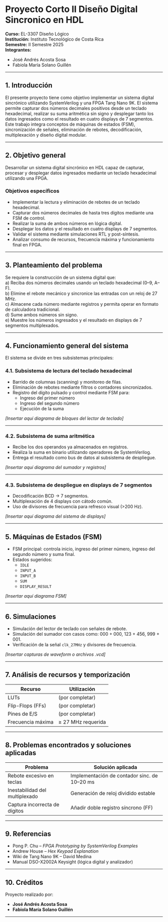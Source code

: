 # Proyecto Corto II Diseño Digital Sincronico en HDL
**Curso:** EL-3307 Diseño Lógico  
**Institución:** Instituto Tecnológico de Costa Rica  
**Semestre:** II Semestre 2025  
**Integrantes:**  
- José Andrés Acosta Sosa  
- Fabiola María Solano Guillén

---

## 1. Introducción

El presente proyecto tiene como objetivo implementar un sistema digital sincrónico utilizando SystemVerilog y una FPGA Tang Nano 9K. El sistema permite capturar dos números decimales positivos desde un teclado hexadecimal, realizar su suma aritmética sin signo y desplegar tanto los datos ingresados como el resultado en cuatro displays de 7 segmentos.  
Este trabajo integra conceptos de máquinas de estados (FSM), sincronización de señales, eliminación de rebotes, decodificación, multiplexación y diseño digital modular.

---

## 2. Objetivo general

Desarrollar un sistema digital sincrónico en HDL capaz de capturar, procesar y desplegar datos ingresados mediante un teclado hexadecimal utilizando una FPGA.

### Objetivos específicos

- Implementar la lectura y eliminación de rebotes de un teclado hexadecimal.  
- Capturar dos números decimales de hasta tres dígitos mediante una FSM de control.  
- Realizar la suma de ambos números en lógica digital.  
- Desplegar los datos y el resultado en cuatro displays de 7 segmentos.  
- Validar el sistema mediante simulaciones RTL y post-síntesis.  
- Analizar consumo de recursos, frecuencia máxima y funcionamiento final en FPGA.

---

## 3. Planteamiento del problema

Se requiere la construcción de un sistema digital que:  
a) Reciba dos números decimales usando un teclado hexadecimal (0–9, A–F).  
b) Elimine el rebote mecánico y sincronice las entradas con un reloj de 27 MHz.  
c) Almacene cada número mediante registros y permita operar en formato de calculadora tradicional.  
d) Sume ambos números sin signo.  
e) Muestre los números ingresados y el resultado en displays de 7 segmentos multiplexados.

---

## 4. Funcionamiento general del sistema

El sistema se divide en tres subsistemas principales:

### 4.1. Subsistema de lectura del teclado hexadecimal
- Barrido de columnas (scanning) y monitoreo de filas.  
- Eliminación de rebotes mediante filtros o contadores sincronizados.  
- Registro del dígito pulsado y control mediante FSM para:  
  - Ingreso del primer número  
  - Ingreso del segundo número  
  - Ejecución de la suma

*[Insertar aquí diagrama de bloques del lector de teclado]*

---

### 4.2. Subsistema de suma aritmética
- Recibe los dos operandos ya almacenados en registros.  
- Realiza la suma en binario utilizando operadores de SystemVerilog.  
- Entrega el resultado como bus de datos al subsistema de despliegue.

*[Insertar aquí diagrama del sumador y registros]*

---

### 4.3. Subsistema de despliegue en displays de 7 segmentos
- Decodificación BCD → 7 segmentos.  
- Multiplexación de 4 displays con cátodo común.  
- Uso de divisores de frecuencia para refresco visual (>200 Hz).

*[Insertar aquí diagrama del sistema de displays]*

---

## 5. Máquinas de Estados (FSM)

- FSM principal: controla inicio, ingreso del primer número, ingreso del segundo número y suma final.  
- Estados sugeridos:
  - `IDLE`  
  - `INPUT_A`  
  - `INPUT_B`  
  - `SUM`  
  - `DISPLAY_RESULT`

*[Insertar aquí diagrama FSM]*

---

## 6. Simulaciones

- Simulación del lector de teclado con señales de rebote.  
- Simulación del sumador con casos como: 000 + 000, 123 + 456, 999 + 001.  
- Verificación de la señal `clk_27MHz` y divisores de frecuencia.

*[Insertar capturas de waveform o archivos .vcd]*

---

## 7. Análisis de recursos y temporización

| Recurso            | Utilización |
|--------------------|-------------|
| LUTs               | (por completar) |
| Flip-Flops (FFs)   | (por completar) |
| Pines de E/S       | (por completar) |
| Frecuencia máxima  | ≥ 27 MHz requerida |

---

## 8. Problemas encontrados y soluciones aplicadas

| Problema | Solución aplicada |
|----------|--------------------|
| Rebote excesivo en teclas | Implementación de contador sinc. de 10–20 ms |
| Inestabilidad del multiplexado | Generación de reloj dividido estable |
| Captura incorrecta de dígitos | Añadir doble registro síncrono (FF) |

---

## 9. Referencias

- Pong P. Chu – *FPGA Prototyping by SystemVerilog Examples*  
- Andrew House – *Hex Keypad Explanation*  
- Wiki de Tang Nano 9K – David Medina  
- Manual DSO-X2002A Keysight (lógica digital y analizador)

---

## 10. Créditos

Proyecto realizado por:  
- **José Andrés Acosta Sosa**  
- **Fabiola María Solano Guillén**

---
